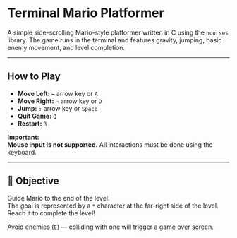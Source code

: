 # Terminal Mario Platformer

A simple side-scrolling Mario-style platformer written in C using the `ncurses` library. The game runs in the terminal and features gravity, jumping, basic enemy movement, and level completion.

---

## How to Play

- **Move Left:** `←` arrow key or `A`
- **Move Right:** `→` arrow key or `D`
- **Jump:** `↑` arrow key or `Space`
- **Quit Game:** `Q`
- **Restart:** `R` 

**Important:**  
**Mouse input is not supported.** All interactions must be done using the keyboard.

---

## 🎯 Objective

Guide Mario to the end of the level.  
The goal is represented by a `*` character at the far-right side of the level. Reach it to complete the level!

Avoid enemies (`E`) — colliding with one will trigger a game over screen.

